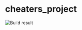 # cheaters_project
![Build result](https://github.com/mezun7/cheaters_project/actions/workflows/django.yml/badge.svg)
##

